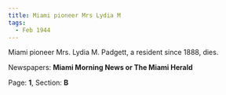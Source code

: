 ```yaml
---  
title: Miami pioneer Mrs Lydia M  
tags:  
  - Feb 1944  
---  
```

  
Miami pioneer Mrs. Lydia M. Padgett, a resident since 1888, dies.  
  
Newspapers: **Miami Morning News or The Miami Herald**  
  
Page: **1**, Section: **B** 
